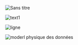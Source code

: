 ![Sans titre](https://github.com/j-sicard/pay_my_buddy/assets/106332407/46a4d27b-fbdd-4594-a853-ee1cb2f6f6a3)



![text1](https://github.com/j-sicard/pay_my_buddy/assets/106332407/1944265e-9e05-40ad-a5f4-87b88c41b609)


![ligne](https://github.com/j-sicard/pay_my_buddy/assets/106332407/3612c8a5-1974-47ba-adb1-88e6bed1fa7e)


![moderl physique des données](https://github.com/j-sicard/pay_my_buddy/assets/106332407/cde583bc-c8bf-4884-93a5-2b974095013d)
